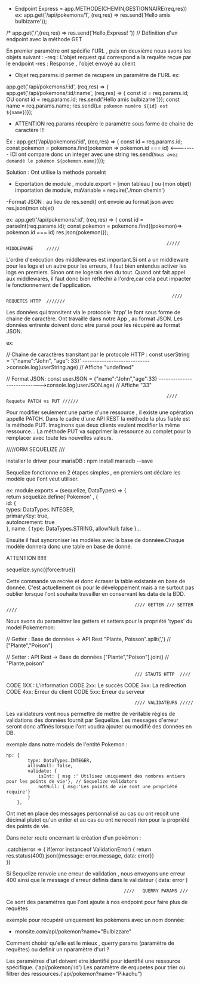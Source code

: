  - Endpoint Express = app.METHODE(CHEMIN,GESTIONNAIRE(req,res)) ex: app.get('/api/pokemons/1', (req,res) => res.send('Hello amis bulbizarre'));


/* app.get('/',(req,res) => res.send('Hello,Express! ')) // Définition d'un endpoint avec la méthode GET

En premier paramètre ont spécifie l'URL , puis en deuxième nous avons les objets suivant :
-req : L'objet request qui correspond a la requête reçue par le endpoint 
-res : Response , l'objet envoyé au client

- Objet req.params.id permet de recupere un paramètre de l'URL ex: 

app.get('/api/pokemons/:id', (req,res) => {                                                    app.get('/api/pokemons/:id/:name', (req,res) => {
const id = req.params.id;                               OU                                     const id = req.params.id;
res.send('Hello amis bulbizarre')});                                                           const name = req.params.name;
                                                                                               res.send(`Le pokemon numéro ${id} est ${name}`)});

- ATTENTION req.params récupère le paramètre sous forme de chaine de caractère !!!

Ex :                    app.get('/api/pokemons/:id', (req,res) => {
                        const id = req.params.id;
                        const pokemon = pokemons.find(pokemon => pokemon.id === id)   <-------- ICI ont compare donc un integer avec une string
                        res.send(`Vous avez demandé le pokémon ${pokemon.name}`)});

Solution : Ont utilise la méthode parseInt

- Exportation de module , module.export = [mon tableau ] ou {mon objet}
  importation de module, maVariable = require('./mon chemin')

-Format JSON : au lieu de res.send() ont envoie au format json avec res.json(mon objet)

ex:     app.get('/api/pokemons/:id', (req,res) => {
        const id = parseInt(req.params.id); 
        const pokemon = pokemons.find((pokemon)=> pokemon.id === id)
        res.json(pokemon)});

                                                                /////       MIDDLEWARE     /////

 L'ordre d'exécution des middlewares est important.Si ont a un middleware pour les logs et un autre pour les erreurs, il faut bien entendus activer les logs en premiers.
 Sinon ont ne logerais rien du tout. 
 Quand ont fait appel aux middlewares, il faut donc bien réfléchir à l'ordre,car cela peut impacter le fonctionnement de l'application.

                                                                  //// REQUETES HTTP  ///////

 Les données qui transitent via le protocole 'htpp' le font sous forme de chaine de caractère.
 Ont travaille dans notre App , au format JSON.
 Les données entrente doivent donc etre parsé pour les récupéré au format JSON.

 ex:

 // Chaine de caractères transitant par le protocole HTTP :
 const userString = '{"name":"John", "age": 33}'             ---------------------------->console.log(userString.age) // Affiche "undefined"


 // Format JSON:
 const userJSON = {"name":"John","age":33}                   ---------------------------->console.log(userJSON.age) // Affiche "33"


                                                                //// Requete PATCH vs PUT //////

Pour modifier seulement une partie d'une ressource , il existe une opération appellé PATCH.
Dans le cadre d'une API REST la méthode la plus fiable est la méthode PUT.
Imaginons que deux clients veulent modifier la même ressource... 
La méthode PUT va supprimer la ressource au complet pour la remplacer avec toute les nouvelles valeurs.

/////ORM SEQUELIZE ///

installer le driver pour mariaDB : npm install mariadb --save

Sequelize fonctionne en 2 étapes simples , en premiers ont déclare les modèle que l'ont veut utiliser.


ex: module.exports = (sequelize, DataTypes) => {   
    return sequelize.define('Pokemon' , {      
        id: {                                  
            types: DataTypes.INTEGER,          
            primaryKey: true,                  
            autoIncrement: true                
        },
        name: {
            type: DataTypes.STRING,
            allowNull: false
        }...


Ensuite il faut syncroniser les modèles avec la base de donnéee.Chaque modèle donnera donc une table en base de donné.

ATTENTION  !!!!!!

sequelize.sync({force:true}) 

Cette commande va recrée et donc écraser la table existante en base de donnée. C'est actuellement ok pour le développement
 mais a ne surtout pas oublier lorsque l'ont souhaite travailler en conservant les data de la BDD.



                                                    //// GETTER /// SETTER ////

Nous avons du paramétrer les getters et setters pour la propriété 'types' du model Pokememon:

// Getter : Base de données -> API Rest
"Plante, Poisson".split(',') // ["Plante","Poison"]

// Setter : API Rest -> Base de données
["Plante","Poison"].join()  // "Plante,poison"



                                                    /// STAUTS HTTP  ////

CODE 1XX : L'information
CODE 2xx: Le succès
CODE 3xx: La redirection
CODE 4xx: Erreur du client 
CODE 5xx: Erreur du serveur


                                                    //// VALIDATEURS /////

Les validateurs vont nous permettre de mettre de véritable règles de validations des données fournit par Sequelize.
Les messages d'erreur seront donc affinés lorsque l'ont voudra ajouter ou modifié des données en DB.


exemple dans notre models de l'entité Pokemon :


    hp: { 
            type: DataTypes.INTEGER,
            allowNull: false,
            validate: {
                isInt: { msg :' Utilisez uniquement des nombres entiers pour les points de vie'}, // Sequelize validators
                notNull: { msg:'Les points de vie sont une propriété require'}      
            }
        },

Ont met en place des messages personnalisé au cas ou ont recoit une décimal plutot qu'un entier et au cas ou ont ne recoit rien pour la propriété des points de vie.

                                                   
Dans noter route oncernant la création d'un pokémon : 

  .catch(error => {
            if(error instanceof ValidationError) {
                return res.status(400).json({message: error.message, data: error})  
            })
    
Si Sequelize renvoie une erreur de validation , nous envoyons une erreur 400 ainsi que le message d'erreur définis dans le validateur ( data: error )



                                                ////   QUERRY PARAMS ///


Ce sont des paramètres que l'ont ajoute à nos endpoint pour faire plus de requêtes


exemple pour récupéré uniquement les pokémons avec un nom donnée:

- monsite.com/api/pokemon?name="Bulbizzare"

Comment choisir qu'elle est le mieux , querry params (paramètre de requêtes) ou definir un nparamètre d'url ?

Les paramètres d'url doivent etre identifié pour identifié une ressource spécifique. ('api/pokemon/:id')
Les paramètre de erqupetes pour trier ou filtrer des ressources.('api/pokemon?name="Pikachu")